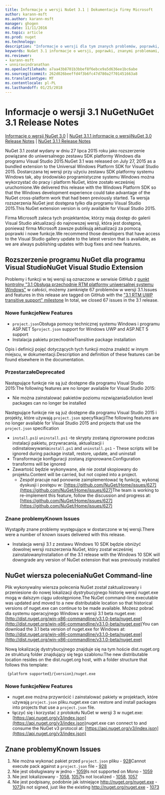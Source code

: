 ```yaml
---
title: Informacje o wersji NuGet 3.1 | Dokumentacja firmy Microsoft
author: karann-msft
ms.author: karann-msft
manager: ghogen
ms.date: 11/11/2016
ms.topic: article
ms.prod: nuget
ms.technology: 
description: "Informacje o wersji dla tym znanych problemów, poprawki, dodatkowe funkcje i dcr 3.1 NuGet."
keywords: NuGet 3.1 informacje o wersji, poprawki, znanymi problemami, nowe funkcje, dcr
ms.reviewer:
- karann-msft
- unniravindranathan
ms.openlocfilehash: a7aa43b8701b3bbef8f6ebce9a5d636ee1bc6abe
ms.sourcegitcommit: 262d026beeffd4f3b6fc47d780a2f701451663a8
ms.translationtype: MT
ms.contentlocale: pl-PL
ms.lasthandoff: 01/25/2018
---
```

# <a name="nuget-31-release-notes"></a><span data-ttu-id="d77f2-104">Informacje o wersji 3.1 NuGet</span><span class="sxs-lookup"><span data-stu-id="d77f2-104">NuGet 3.1 Release Notes</span></span>

<span data-ttu-id="d77f2-105">[Informacje o wersji NuGet 3.0](../release-notes/nuget-3.0.0.md) | [NuGet 3.1.1 informacje o wersji](../release-notes/nuget-3.1.1.md)</span><span class="sxs-lookup"><span data-stu-id="d77f2-105">[NuGet 3.0 Release Notes](../release-notes/nuget-3.0.0.md) | [NuGet 3.1.1 Release Notes](../release-notes/nuget-3.1.1.md)</span></span>

<span data-ttu-id="d77f2-106">NuGet 3.1 został wydany w dniu 27 lipca 2015 roku jako rozszerzenie powiązane do uniwersalnego zestawu SDK platformy Windows dla programu Visual Studio 2015.</span><span class="sxs-lookup"><span data-stu-id="d77f2-106">NuGet 3.1 was released on July 27, 2015 as a bundled extension to the Universal Windows Platform SDK for Visual Studio 2015.</span></span> <span data-ttu-id="d77f2-107">Dostarczana tej wersji przy użyciu zestawu SDK platformy systemu Windows tak, aby środowisko programistyczne systemu Windows można wykorzystać do pracy i platform NuGet, które zostało wcześniej uruchomione.</span><span class="sxs-lookup"><span data-stu-id="d77f2-107">We delivered this release with the Windows Platform SDK so that the Windows development experience could take advantage of the NuGet cross-platform work that had been previously started.</span></span> <span data-ttu-id="d77f2-108">Ta wersja rozszerzenia NuGet jest dostępna tylko dla programu Visual Studio 2015.</span><span class="sxs-lookup"><span data-stu-id="d77f2-108">This NuGet extension version is only available for Visual Studio 2015.</span></span>

<span data-ttu-id="d77f2-109">Firma Microsoft zaleca tych projektantów, którzy mają dostęp do galerii Visual Studio aktualizacji do najnowszej wersji, która jest dostępna, ponieważ firma Microsoft zawsze publikują aktualizacji za pomocą poprawki i nowe funkcje.</span><span class="sxs-lookup"><span data-stu-id="d77f2-109">We recommend those developers that have access to the Visual Studio gallery update to the latest version that is available, as we are always publishing updates with bug fixes and new features.</span></span>

## <a name="nuget-visual-studio-extension"></a><span data-ttu-id="d77f2-110">Rozszerzenie programu NuGet dla programu Visual Studio</span><span class="sxs-lookup"><span data-stu-id="d77f2-110">NuGet Visual Studio Extension</span></span>

<span data-ttu-id="d77f2-111">Problemy i funkcji w tej wersji są oznaczone w serwisie GitHub z [punkt kontrolny "3.1 Obsługa przechodnie RTM platformy uniwersalnej systemu Windows"](https://github.com/NuGet/Home/issues?utf8=%E2%9C%93&q=is%3Aclosed+milestone%3A%223.1+RTM+UWP+transitive+support%22+) w całości, możemy zamknięte 67 problemów w wersji 3.1.</span><span class="sxs-lookup"><span data-stu-id="d77f2-111">Issues and features in this release are tagged on GitHub with the ["3.1 RTM UWP transitive support" milestone](https://github.com/NuGet/Home/issues?utf8=%E2%9C%93&q=is%3Aclosed+milestone%3A%223.1+RTM+UWP+transitive+support%22+)  In total, we closed 67 issues in the 3.1 release.</span></span>

### <a name="new-features"></a><span data-ttu-id="d77f2-112">Nowe funkcje</span><span class="sxs-lookup"><span data-stu-id="d77f2-112">New Features</span></span>

* <span data-ttu-id="d77f2-113">`project.json`Obsługa pomocy technicznej systemu Windows i programu ASP.NET 5</span><span class="sxs-lookup"><span data-stu-id="d77f2-113">`project.json` support for Windows UWP and ASP.NET 5 support</span></span>
* <span data-ttu-id="d77f2-114">Instalacja pakietu przechodnie</span><span class="sxs-lookup"><span data-stu-id="d77f2-114">Transitive package installation</span></span>

<span data-ttu-id="d77f2-115">Opis i definicji pojęć dotyczących tych funkcji można znaleźć w innym miejscu, w dokumentacji.</span><span class="sxs-lookup"><span data-stu-id="d77f2-115">Description and definition of these features can be found elsewhere in the documentation.</span></span>

### <a name="deprecated"></a><span data-ttu-id="d77f2-116">Przestarzałe</span><span class="sxs-lookup"><span data-stu-id="d77f2-116">Deprecated</span></span>

<span data-ttu-id="d77f2-117">Następujące funkcje nie są już dostępne dla programu Visual Studio 2015:</span><span class="sxs-lookup"><span data-stu-id="d77f2-117">The following features are no longer available for Visual Studio 2015:</span></span>

* <span data-ttu-id="d77f2-118">Nie można zainstalować pakietów poziomu rozwiązania</span><span class="sxs-lookup"><span data-stu-id="d77f2-118">Solution level packages can no longer be installed</span></span>

<span data-ttu-id="d77f2-119">Następujące funkcje nie są już dostępne dla programu Visual Studio 2015 i projekty, które używają `project.json` specyfikacji</span><span class="sxs-lookup"><span data-stu-id="d77f2-119">The following features are no longer available for Visual Studio 2015 and projects that use the `project.json` specification</span></span>

* <span data-ttu-id="d77f2-120">`install.ps1`i `uninstall.ps1` -te skrypty zostaną zignorowane podczas instalacji pakietu, przywracania, aktualizacji i odinstalowywania</span><span class="sxs-lookup"><span data-stu-id="d77f2-120">`install.ps1` and `uninstall.ps1` - These scripts will be ignored during package install, restore, update, and uninstall</span></span>
* <span data-ttu-id="d77f2-121">Transformacje konfiguracji zostaną zignorowane.</span><span class="sxs-lookup"><span data-stu-id="d77f2-121">Configuration transforms will be ignored</span></span>
* <span data-ttu-id="d77f2-122">Zawartość będzie wykonywane, ale nie został skopiowany do projektu.</span><span class="sxs-lookup"><span data-stu-id="d77f2-122">Content will be carried, but not copied into a project.</span></span>
    * <span data-ttu-id="d77f2-123">Zespół pracuje nad ponownie zaimplementować tę funkcję, wykonaj dyskusji i postępu w: [https://github.com/NuGet/Home/issues/627](https://github.com/NuGet/Home/issues/627)</span><span class="sxs-lookup"><span data-stu-id="d77f2-123">The team is working to re-implement this feature, follow the discussion and progress at: [https://github.com/NuGet/Home/issues/627](https://github.com/NuGet/Home/issues/627)</span></span>


### <a name="known-issues"></a><span data-ttu-id="d77f2-124">Znane problemy</span><span class="sxs-lookup"><span data-stu-id="d77f2-124">Known Issues</span></span>

<span data-ttu-id="d77f2-125">Wystąpiły znane problemy występujące w dostarczone w tej wersji.</span><span class="sxs-lookup"><span data-stu-id="d77f2-125">There were a number of known issues delivered with this release.</span></span>

* <span data-ttu-id="d77f2-126">Instalacja wersji 3.1 z zestawu Windows 10 SDK będzie obniżyć dowolnej wersji rozszerzenia NuGet, który został wcześniej zainstalowany</span><span class="sxs-lookup"><span data-stu-id="d77f2-126">Installation of the 3.1 release with the Windows 10 SDK will downgrade any version of NuGet extension that was previously installed</span></span>

## <a name="nuget-command-line"></a><span data-ttu-id="d77f2-127">NuGet wiersza polecenia</span><span class="sxs-lookup"><span data-stu-id="d77f2-127">NuGet Command-line</span></span>

<span data-ttu-id="d77f2-128">Plik wykonywalny wiersza polecenia NuGet został zaktualizowany i przeniesione do nowej lokalizacji dystrybucyjnego historię wersji nuget.exe mogą w dalszym ciągu udostępnione.</span><span class="sxs-lookup"><span data-stu-id="d77f2-128">The NuGet command-line executable was updated and moved to a new distributable location so that historical versions of nuget.exe can continue to be made available.</span></span>  <span data-ttu-id="d77f2-129">Możesz pobrać dla systemu operacyjnego Windows w wersji 3.1 beta nuget.exe: [http://dist.nuget.org/win-x86-commandline/v3.1.0-beta/nuget.exe](http://dist.nuget.org/win-x86-commandline/v3.1.0-beta/nuget.exe)</span><span class="sxs-lookup"><span data-stu-id="d77f2-129">You can download the 3.1 beta version of nuget.exe for Windows at: [http://dist.nuget.org/win-x86-commandline/v3.1.0-beta/nuget.exe](http://dist.nuget.org/win-x86-commandline/v3.1.0-beta/nuget.exe)</span></span>

<span data-ttu-id="d77f2-130">Nową lokalizację dystrybucyjnego znajduje się na tym hoście dist.nuget.org ze strukturą folder znajdujący się tego szablonu:</span><span class="sxs-lookup"><span data-stu-id="d77f2-130">The new distributable location resides on the dist.nuget.org host, with a folder structure that follows this template:</span></span>

     {platform supported}/{version}/nuget.exe

### <a name="new-features"></a><span data-ttu-id="d77f2-131">Nowe funkcje</span><span class="sxs-lookup"><span data-stu-id="d77f2-131">New Features</span></span>

* <span data-ttu-id="d77f2-132">nuget.exe można przywrócić i zainstalować pakiety w projektach, które używają `project.json` pliku.</span><span class="sxs-lookup"><span data-stu-id="d77f2-132">nuget.exe can restore and install packages into projects that use a `project.json` file.</span></span>
* <span data-ttu-id="d77f2-133">łączyć się i korzystać z protokołu NuGet w wersji 3 w nuget.exe: [https://api.nuget.org/v3/index.json](https://api.nuget.org/v3/index.json)</span><span class="sxs-lookup"><span data-stu-id="d77f2-133">nuget.exe can connect to and consume the NuGet v3 protocol at: [https://api.nuget.org/v3/index.json](https://api.nuget.org/v3/index.json)</span></span>

## <a name="known-issues"></a><span data-ttu-id="d77f2-134">Znane problemy</span><span class="sxs-lookup"><span data-stu-id="d77f2-134">Known Issues</span></span> ##

1.    <span data-ttu-id="d77f2-135">Nie można wykonać pakiet przed `project.json` pliku - [928](https://github.com/NuGet/Home/issues/928)</span><span class="sxs-lookup"><span data-stu-id="d77f2-135">Cannot execute pack against a `project.json` file - [928](https://github.com/NuGet/Home/issues/928)</span></span>
2.    <span data-ttu-id="d77f2-136">Nie jest obsługiwany w jedno - [1059](https://github.com/NuGet/Home/issues/1059)</span><span class="sxs-lookup"><span data-stu-id="d77f2-136">Is not supported on Mono - [1059](https://github.com/NuGet/Home/issues/1059)</span></span>
3.    <span data-ttu-id="d77f2-137">Nie jest lokalizowany - [1058](https://github.com/NuGet/Home/issues/1058), [1057](https://github.com/NuGet/Home/issues/1057)</span><span class="sxs-lookup"><span data-stu-id="d77f2-137">Is not localized - [1058](https://github.com/NuGet/Home/issues/1058),   [1057](https://github.com/NuGet/Home/issues/1057)</span></span>
4.    <span data-ttu-id="d77f2-138">Nie jest podpisany, podobnie jak istniejące http://nuget.org/nuget.exe - [1073](https://github.com/NuGet/Home/issues/1073)</span><span class="sxs-lookup"><span data-stu-id="d77f2-138">Is not signed, just like the existing http://nuget.org/nuget.exe - [1073](https://github.com/NuGet/Home/issues/1073)</span></span>
